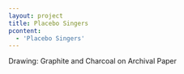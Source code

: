 ```yaml
---
layout: project
title: Placebo Singers
pcontent:
  - 'Placebo Singers'
---
```

Drawing: Graphite and Charcoal on Archival Paper
